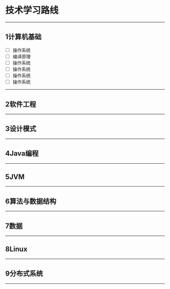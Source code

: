 # 技术学习路线
---
## 1计算机基础
- [ ] 操作系统
- [ ] 编译原理
- [ ] 操作系统
- [ ] 操作系统
- [ ] 操作系统
- [ ] 操作系统
--- 
## 2软件工程
--- 
## 3设计模式
--- 
## 4Java编程
--- 
## 5JVM
--- 
## 6算法与数据结构
--- 
## 7数据
--- 
## 8Linux
--- 
## 9分布式系统
---

